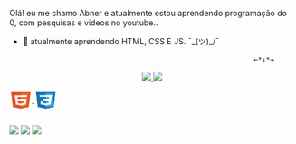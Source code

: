  Olá! eu me chamo Abner e atualmente estou aprendendo programação do 0, com pesquisas e videos no youtube..
 
- 🌱 atualmente aprendendo HTML, CSS E JS.
              ¯\_(ツ)_/¯


                                                               ←*↓*→
            
 <div align="center">
  <a href="https://github.com/abnxST">
  <img height="180em" src="https://github-readme-stats.vercel.app/api?username=abnxST&show_icons=true&theme=dark&include_all_commits=true&count_private=true"/>
  <img height="180em" src="https://github-readme-stats.vercel.app/api/top-langs/?username=abnxST&layout=compact&langs_count=7&theme=dark"/>
</div>

 <div style="display: inline_block"><br>
  
  <img align="center" alt="Abner-HTML" height="30" width="40" src="https://raw.githubusercontent.com/devicons/devicon/master/icons/html5/html5-original.svg">
  <img align="center" alt="Abner-CSS" height="30" width="40" src="https://raw.githubusercontent.com/devicons/devicon/master/icons/css3/css3-original.svg">
</div>
  
  ##
 
<div> 
  <a href="https://www.instagram.com/abnerstss/" target="_blank"><img src="https://img.shields.io/badge/-Instagram-%23E4405F?style=for-the-badge&logo=instagram&logoColor=white" target="_blank"></a>
  <a href= "mailto:abnerrenato41@gmail.com"><img src="https://img.shields.io/badge/-Gmail-%23333?style=for-the-badge&logo=gmail&logoColor=white" target="_blank"></a>
  <a href= "https://twitter.com/98_abst"><img src="https://img.shields.io/badge/Twitter-1DA1F2?style=for-the-badge&logo=twitter&logoColor=white" target="_blank"></a>
 

 
</div>
    
